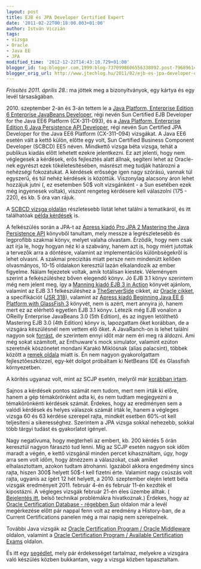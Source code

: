 ```yaml
---
layout: post
title: EJB és JPA Developer Certified Expert
date: '2011-02-22T00:18:00.003+01:00'
author: István Viczián
tags:
- vizsga
- Oracle
- Java EE
- JPA
modified_time: '2012-12-22T14:43:10.729+01:00'
blogger_id: tag:blogger.com,1999:blog-7370998606556338092.post-7968961481638103983
blogger_orig_url: http://www.jtechlog.hu/2011/02/ejb-es-jpa-developer-certified-expert.html
---
```


*Frissítés 2011. április 28.*: ma jöttek meg a bizonyítványok, egy
kártya és egy levél társaságában.

​2010. szeptember 2-án és 3-án tettem le a 
[Java Platform, Enterprise Edition 6 Enterprise JavaBeans Developer](http://education.oracle.com/pls/web_prod-plq-dad/db_pages.getpage?page_id=41&p_org_id=1001⟨=US&p_exam_id=1Z0_895),
régi nevén Sun Certified EJB Developer for the Java EE6 Platform
(CX-311-093), és a 
[Java Platform, Enterprise Edition 6 Java Persistence API Developer](http://education.oracle.com/pls/web_prod-plq-dad/db_pages.getpage?page_id=41&p_org_id=1001⟨=US&p_exam_id=1Z0_898),
régi nevén Sun Certified JPA Developer for the Java EE6 Platform
(CX-311-094) vizsgákat. A Java EE6 esetén vált a kettő külön, előtte egy
volt, Sun Certified Business Component Developer (SCBCD) EE5 néven.
Mindkettő vizsga béta vizsga, tehát a publikus kiadás előtt lehetett
ezekre jelentkezni. Ez azt jelenti, hogy nem véglegesek a kérdések, erős
fejlesztés alatt állnak, segíteni lehet az Oracle-nek egyrészt ezek
tökéletesítésében, másrészt meg tudják határozni a nehézségi
fokozatukat. A kérdések erőssége igen nagy szórású, vannak túl egyszerű,
és túl nehéz kérdések is közöttük. Viszonylag alacsony áron lehet
hozzájuk jutni (, ez esetemben 50\$ volt vizsgánként - a Sun esetében
ezek még ingyenesek voltak), viszont rengeteg kérdésere kell válaszolni
(175 - 220), és kb. 5 óra van rájuk.

A 
[SCBCD vizsga oldalán](http://education.oracle.com/pls/web_prod-plq-dad/db_pages.getpage?page_id=41&p_exam_id=1Z0_860)
részletesebb listát lehet találni a tematikáról, és itt találhatóak
[példa kérdések](http://education.oracle.com/pls/web_prod-plq-dad/db_pages.getpage?page_id=303&p_certName=SQ1Z0-860)
is.

A felkészülés során a JPA-t az 
[Apress kiadó Pro JPA 2 Mastering the Java Persistence API](http://apress.com/book/view/9781430219569)
könyvből tanultam, mely messze a legrészletesebb és legprofibb szakmai
könyv, melyet valaha olvastam. Érződik, hogy nem csak azt írja le, hogy
hogyan néz ki a szabvány, hanem azt is, hogy miért jutottak a tervezők
arra a döntésre, valamint az implementációs különbségekről is lehet
olvasni. A szakmai precizitás miatt persze nem mindenütt kellően
olvasmányos, 10-15 oldalakon keresztül lazán elkalandozik az ember
figyelme. Nálam fejezetek voltak, amik totálisan kiestek. Véleményem
szerint a felkészüléshez bőven elegendő könyv. Jó EJB 3.1 könyv
szerintem még nem jelent meg, így a 
[Manning kiadó EJB 3 in Action](http://www.manning.com/panda/) könyvét ajánlom, valamint az EJB
3.1 felkészüléshez a
[TheServerSide](http://www.theserverside.com/news/1363656/New-Features-in-EJB-31)
cikket, az 
[Oracle cikket](http://www.oracle.com/technetwork/articles/javaee/javaee6overview-141808.html),
a specifikációt ([JSR 318](http://jcp.org/en/jsr/detail?id=318)),
valamint az 
[Apress kiadó Beginning Java EE 6 Platform with GlassFish 3](http://apress.com/book/view/9781430219545) 
könyvét, nem is azért,
mert annyira jó, hanem mert ez az elérhető egyetlen EJB 3.1 könyv.
Létezik még EJB vonalon a OReilly Enterprise JavaBeans 3.0 (5th
Edition), és az ingyen letölthető Mastering EJB 3.0 (4th Edition) könyv
is, lapozgattam őket korábban, de a vizsgára készülésnél nem vettem elő
őket. A JavaRanch-on is lehet találni nagyon sok
[forrást](http://www.coderanch.com/how-to/java/ScbcdLinks#scbcd50), de
szerintem ennyi időt már nem éri meg rá áldozni. Ami még sokat
számított, az Enthuware's mock simulator, valamint ezúton szeretnék
köszönetet mondani Karakó Miklósnak (alias palacsint), többek között a
[remek oldala](http://palacsint.hu/blog/20100418/scbcd-jegyzetek) miatt
is. Én nem nagyon gyakorolgattam fejlesztőeszközzel, egy-két dolgot
próbáltam ki NetBeans IDE és Glassfish környezetben.

A körítés ugyanaz volt, mint az SCJP esetén, melyről már 
[korábban írtam](/2009/10/16/scjp.html).

Sajnos a kérdések pontos számát nem tudom, mert nem írták ki előre,
hanem a gép témakörönként adta ki, és nem tudtam megjegyezni a
témakörönkénti kérdések számát. Érdekes, hogy az eredményen sem a valódi
kérdések és helyes válaszok számát írták le, hanem a végleges vizsga 60
és 63 kérdése szerepel rajta, mindkét esetben 60%-ot kell teljesíteni a
sikerességhez. Szerintem a JPA vizsga sokkal nehezebb, sokkal több
tárgyi tudást és gyakorlatot igényel.

Nagy negatívuma, hogy megterheli az embert, kb. 200 kérdés 5 órán
keresztül nagyon fárasztó tud lenni. Míg az SCJP esetén nagyon sok időm
maradt a végén, e kettő vizsgánál minden percet kihasználtam, úgy, hogy
arra sem volt időm, hogy átnézzem a válaszokat, csak amiket
elhalasztottam, azokon tudtam átrohanni. Igazából akkora engedmény sincs
rajta, hiszen 300\$ helyett 50\$-t kell fizetni érte. Valamint nagy
csúszás volt rajta, ugyanis az ígért 12 hét helyett, a 2010. szeptember
elején letett béta vizsgák eredményeit 2011. február 4-én és február
11-én kezdték el kipostázni. A végleges vizsgák február 21-én éles
üzembe álltak. (
[Bejelentés itt](http://blogs.oracle.com/certification/2011/02/0520.html), 
belső technikai problémákra hivatkoznak.) Érdekes, hogy az 
[Oracle Certification Database - régebben Sun](http://www.certmanager.net/sun)
oldalon már a levél megérkezése előtt pár nappal fenn volt az eredmény a
History-ban, de a Current Certifications panelen még a mai napig nem
szerepelnek.

További Java vizsgák az 
[Oracle Certification Program / Oracle Middleware](http://education.oracle.com/pls/web_prod-plq-dad/db_pages.getpage?page_id=140)
oldalon, valamint a 
[Oracle Certification Program / Available Certification Exams](http://education.oracle.com/pls/web_prod-plq-dad/db_pages.getpage?page_id=42#2)
oldalon.

És itt egy 
[segédlet](/artifacts/certs/oce-ejb_oca-jpa.md), 
mely pár érdekességet tartalmaz, melyekre a vizsgára való készülés közben 
bukkantam, vagy a vizsga közben tapasztaltam.
